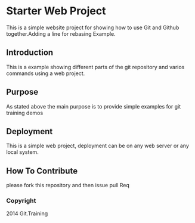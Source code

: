 # Starter Web Project

This is a simple website project for
showing how to use Git and Github together.Adding a line for rebasing Example.

## Introduction

This is a example showing different parts
of the git repository and varios commands
using a web project.

## Purpose

As stated above the main purpose is to
provide simple examples for git training 
demos

## Deployment

This is a simple web project, deployment
can be on any web server or any local
system.

## How To Contribute

please fork this repository and then issue pull Req

### Copyright
2014 Git.Training